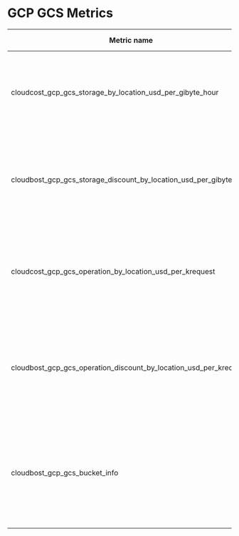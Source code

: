 # GCP GCS Metrics

| Metric name                                                        | Metric type | Description                                                                                                          | Labels                                                                                                                                                                                                                                                    |
|--------------------------------------------------------------------|-------------|----------------------------------------------------------------------------------------------------------------------|-----------------------------------------------------------------------------------------------------------------------------------------------------------------------------------------------------------------------------------------------------------|
| cloudcost_gcp_gcs_storage_by_location_usd_per_gibyte_hour          | Gauge       | Storage cost of GCS objects by location and storage_class. Cost represented in USD/(GiB*h)                           | `location`=&lt;GCP region&gt; <br/> `storage_class`=&lt;[GCP GCS storage class](https://cloud.google.com/storage/docs/storage-classes)&gt;                                                                                                                |
| cloudbost_gcp_gcs_storage_discount_by_location_usd_per_gibyte_hour | Gauge       | Discount for storage cost of GCS objects by location and storage_class. Cost represented in USD/(GiB*h)              | `location`=&lt;GCP region&gt; <br/> `storage_class`=&lt;[GCP GCS storage class](https://cloud.google.com/storage/docs/storage-classes)&gt;                                                                                                                |
| cloudcost_gcp_gcs_operation_by_location_usd_per_krequest           | Gauge       | Operation cost of GCS objects by location, storage_class, and opclass. Cost represented in USD/(1k req)              | `location`=&lt;GCP region&gt; <br/> `storage_class`=&lt;[GCP GCS storage class](https://cloud.google.com/storage/docs/storage-classes)&gt; <br/> `opclass`=&lt;[GCP GCS request operations](https://cloud.google.com/storage/pricing#process-pricing)&gt; |
| cloudbost_gcp_gcs_operation_discount_by_location_usd_per_krequest  | Gauge       | Discount for operation cost of GCS objects by location, storage_class, and opclass. Cost represented in USD/(1k req) | `location`=&lt;GCP region&gt; <br/> `storage_class`=&lt;[GCP GCS storage class](https://cloud.google.com/storage/docs/storage-classes)&gt; <br/> `opclass`=&lt;[GCP GCS request operations](https://cloud.google.com/storage/pricing#process-pricing)&gt; |
| cloudbost_gcp_gcs_bucket_info                                      | Gauge       | Location, location_type and storage class information for a GCS object by bucket_name                                | `location`=&lt;GCP region&gt; <br/> `location_type`=&lt;multi-region\|region\|dual-region&gt; <br/> `storage_class`=&lt;[GCP GCS storage class](https://cloud.google.com/storage/docs/storage-classes)&gt; <br/> `bucket_name`=&lt;name of the bucket&gt; |